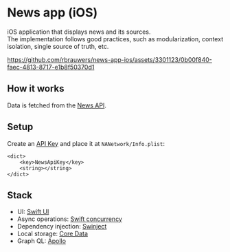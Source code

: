 # News app (iOS)

iOS application that displays news and its sources.<br>
The implementation follows good practices, such as modularization, context isolation, single source of truth, etc.

https://github.com/rbrauwers/news-app-ios/assets/3301123/0b00f840-faec-4813-8717-e1b8f50370d1

## How it works
Data is fetched from the [News API](https://newsapi.org/).

## Setup
Create an [API Key](https://newsapi.org/account) and place it at `NANetwork/Info.plist`:
```
<dict>
	<key>NewsApiKey</key>
	<string></string>
</dict>
```


## Stack
- UI: [Swift UI](https://developer.apple.com/xcode/swiftui/)
- Async operations: [Swift concurrency](https://docs.swift.org/swift-book/documentation/the-swift-programming-language/concurrency/)
- Dependency injection: [Swinject](https://github.com/Swinject/Swinject)
- Local storage: [Core Data](https://developer.apple.com/documentation/coredata/)
- Graph QL: [Apollo](https://www.apollographql.com/docs/ios/)
